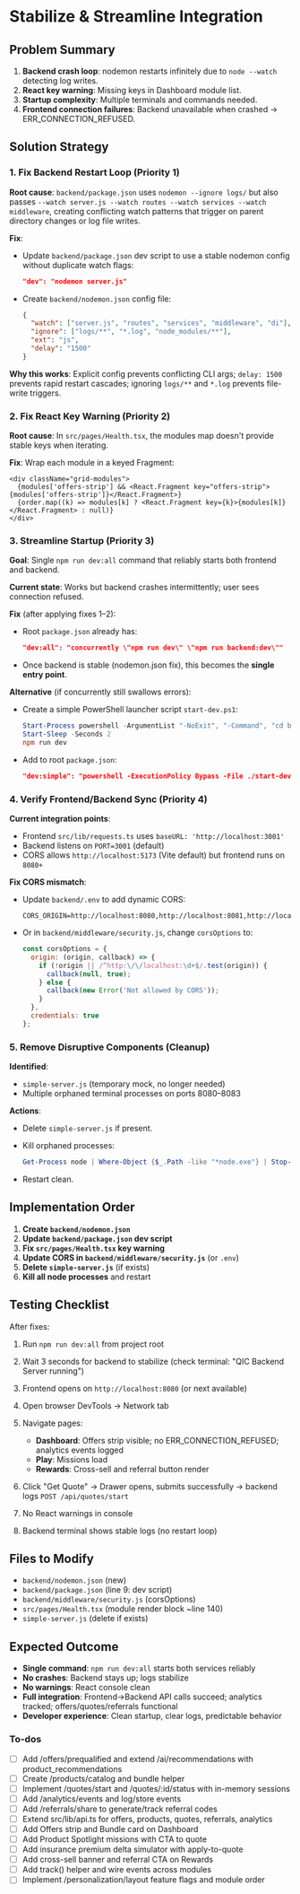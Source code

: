 <!-- bc017e77-cd51-45a3-907b-7c0e7f5f75fc 96490673-039e-49d0-bbfb-da008641a52f -->
# Stabilize & Streamline Integration

## Problem Summary

1. **Backend crash loop**: nodemon restarts infinitely due to `node --watch` detecting log writes.
2. **React key warning**: Missing keys in Dashboard module list.
3. **Startup complexity**: Multiple terminals and commands needed.
4. **Frontend connection failures**: Backend unavailable when crashed → ERR_CONNECTION_REFUSED.

## Solution Strategy

### 1. Fix Backend Restart Loop (Priority 1)

**Root cause**: `backend/package.json` uses `nodemon --ignore logs/` but also passes `--watch server.js --watch routes --watch services --watch middleware`, creating conflicting watch patterns that trigger on parent directory changes or log file writes.

**Fix**:

- Update `backend/package.json` dev script to use a stable nodemon config without duplicate watch flags:
  ```json
  "dev": "nodemon server.js"
  ```

- Create `backend/nodemon.json` config file:
  ```json
  {
    "watch": ["server.js", "routes", "services", "middleware", "di"],
    "ignore": ["logs/**", "*.log", "node_modules/**"],
    "ext": "js",
    "delay": "1500"
  }
  ```


**Why this works**: Explicit config prevents conflicting CLI args; `delay: 1500` prevents rapid restart cascades; ignoring `logs/**` and `*.log` prevents file-write triggers.

### 2. Fix React Key Warning (Priority 2)

**Root cause**: In `src/pages/Health.tsx`, the modules map doesn't provide stable keys when iterating.

**Fix**: Wrap each module in a keyed Fragment:

```tsx
<div className="grid-modules">
  {modules['offers-strip'] && <React.Fragment key="offers-strip">{modules['offers-strip']}</React.Fragment>}
  {order.map((k) => modules[k] ? <React.Fragment key={k}>{modules[k]}</React.Fragment> : null)}
</div>
```

### 3. Streamline Startup (Priority 3)

**Goal**: Single `npm run dev:all` command that reliably starts both frontend and backend.

**Current state**: Works but backend crashes intermittently; user sees connection refused.

**Fix** (after applying fixes 1–2):

- Root `package.json` already has:
  ```json
  "dev:all": "concurrently \"npm run dev\" \"npm run backend:dev\""
  ```

- Once backend is stable (nodemon.json fix), this becomes the **single entry point**.

**Alternative** (if concurrently still swallows errors):

- Create a simple PowerShell launcher script `start-dev.ps1`:
  ```powershell
  Start-Process powershell -ArgumentList "-NoExit", "-Command", "cd backend; npm run dev"
  Start-Sleep -Seconds 2
  npm run dev
  ```

- Add to root `package.json`:
  ```json
  "dev:simple": "powershell -ExecutionPolicy Bypass -File ./start-dev.ps1"
  ```


### 4. Verify Frontend/Backend Sync (Priority 4)

**Current integration points**:

- Frontend `src/lib/requests.ts` uses `baseURL: 'http://localhost:3001'`
- Backend listens on `PORT=3001` (default)
- CORS allows `http://localhost:5173` (Vite default) but frontend runs on `8080+`

**Fix CORS mismatch**:

- Update `backend/.env` to add dynamic CORS:
  ```
  CORS_ORIGIN=http://localhost:8080,http://localhost:8081,http://localhost:8082,http://localhost:8083,http://localhost:8084
  ```

- Or in `backend/middleware/security.js`, change `corsOptions` to:
  ```js
  const corsOptions = {
    origin: (origin, callback) => {
      if (!origin || /^http:\/\/localhost:\d+$/.test(origin)) {
        callback(null, true);
      } else {
        callback(new Error('Not allowed by CORS'));
      }
    },
    credentials: true
  };
  ```


### 5. Remove Disruptive Components (Cleanup)

**Identified**:

- `simple-server.js` (temporary mock, no longer needed)
- Multiple orphaned terminal processes on ports 8080–8083

**Actions**:

- Delete `simple-server.js` if present.
- Kill orphaned processes:
  ```powershell
  Get-Process node | Where-Object {$_.Path -like "*node.exe"} | Stop-Process -Force
  ```

- Restart clean.

## Implementation Order

1. **Create `backend/nodemon.json`**
2. **Update `backend/package.json` dev script**
3. **Fix `src/pages/Health.tsx` key warning**
4. **Update CORS in `backend/middleware/security.js`** (or `.env`)
5. **Delete `simple-server.js`** (if exists)
6. **Kill all node processes** and restart

## Testing Checklist

After fixes:

1. Run `npm run dev:all` from project root
2. Wait 3 seconds for backend to stabilize (check terminal: "QIC Backend Server running")
3. Frontend opens on `http://localhost:8080` (or next available)
4. Open browser DevTools → Network tab
5. Navigate pages:

   - **Dashboard**: Offers strip visible; no ERR_CONNECTION_REFUSED; analytics events logged
   - **Play**: Missions load
   - **Rewards**: Cross-sell and referral button render

6. Click "Get Quote" → Drawer opens, submits successfully → backend logs `POST /api/quotes/start`
7. No React warnings in console
8. Backend terminal shows stable logs (no restart loop)

## Files to Modify

- `backend/nodemon.json` (new)
- `backend/package.json` (line 9: dev script)
- `backend/middleware/security.js` (corsOptions)
- `src/pages/Health.tsx` (module render block ~line 140)
- `simple-server.js` (delete if exists)

## Expected Outcome

- **Single command**: `npm run dev:all` starts both services reliably
- **No crashes**: Backend stays up; logs stabilize
- **No warnings**: React console clean
- **Full integration**: Frontend→Backend API calls succeed; analytics tracked; offers/quotes/referrals functional
- **Developer experience**: Clean startup, clear logs, predictable behavior

### To-dos

- [ ] Add /offers/prequalified and extend /ai/recommendations with product_recommendations
- [ ] Create /products/catalog and bundle helper
- [ ] Implement /quotes/start and /quotes/:id/status with in-memory sessions
- [ ] Add /analytics/events and log/store events
- [ ] Add /referrals/share to generate/track referral codes
- [ ] Extend src/lib/api.ts for offers, products, quotes, referrals, analytics
- [ ] Add Offers strip and Bundle card on Dashboard
- [ ] Add Product Spotlight missions with CTA to quote
- [ ] Add insurance premium delta simulator with apply-to-quote
- [ ] Add cross-sell banner and referral CTA on Rewards
- [ ] Add track() helper and wire events across modules
- [ ] Implement /personalization/layout feature flags and module order